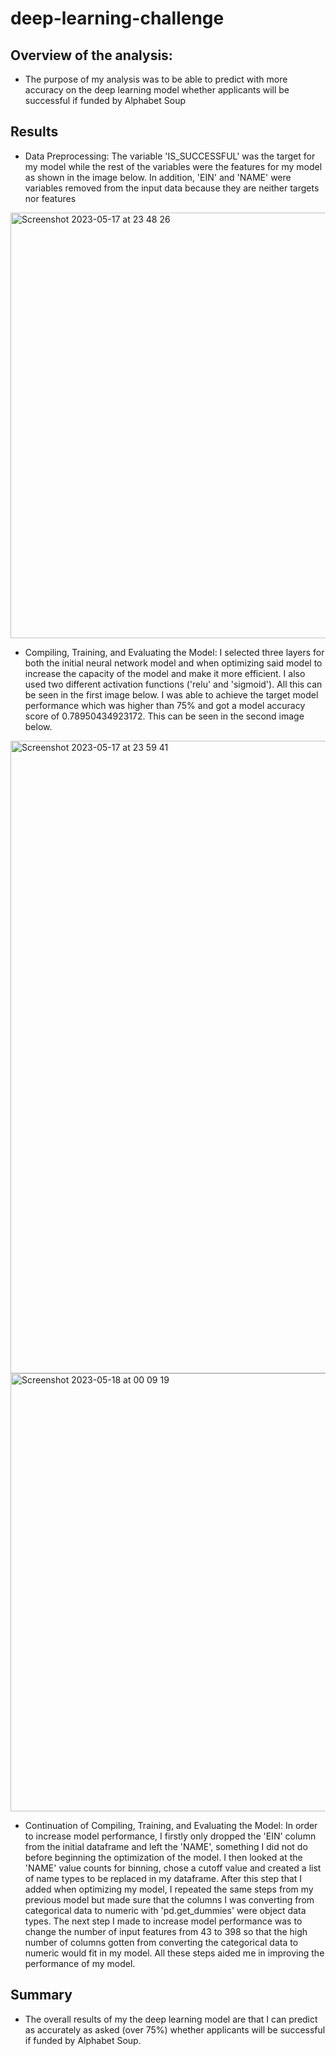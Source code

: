 # deep-learning-challenge

## Overview of the analysis: 
- The purpose of my analysis was to be able to predict with more accuracy on the deep learning model whether applicants will be successful if funded by Alphabet Soup

## Results
- Data Preprocessing: The variable 'IS_SUCCESSFUL' was the target for my model while the rest of the variables were the features for my model as shown in the image below. In addition, 'EIN' and 'NAME' were variables removed from the input data because they are neither targets nor features
<img width="681" alt="Screenshot 2023-05-17 at 23 48 26" src="https://github.com/damishobo/deep-learning-challenge/assets/119973334/4f83e2f4-a4a6-4519-919f-ee02bfb20eab">

- Compiling, Training, and Evaluating the Model: I selected three layers for both the initial neural network model and when optimizing said model to increase the capacity of the model and make it more efficient. I also used two different activation functions ('relu' and 'sigmoid'). All this can be seen in the first image below. I was able to achieve the target model performance which was higher than 75% and got a model accuracy score of 0.78950434923172. This can be seen in the second image below.
<img width="1012" alt="Screenshot 2023-05-17 at 23 59 41" src="https://github.com/damishobo/deep-learning-challenge/assets/119973334/941bc59e-391a-460c-96f3-2c56f89e2bde">
<img width="701" alt="Screenshot 2023-05-18 at 00 09 19" src="https://github.com/damishobo/deep-learning-challenge/assets/119973334/3cc04c2f-d8b2-414b-8a65-4e0096e55b13">

- Continuation of Compiling, Training, and Evaluating the Model: In order to increase model performance, I firstly only dropped the 'EIN' column from the initial dataframe and left the 'NAME', something I did not do before beginning the optimization of the model. I then looked at the 'NAME' value counts for binning, chose a cutoff value and created a list of name types to be replaced in my dataframe. After this step that I added when optimizing my model, I repeated the same steps from my previous model but made sure that the columns I was converting from categorical data to numeric with 'pd.get_dummies' were object data types. The next step I made to increase model performance was to change the number of input features from 43 to 398 so that the high number of columns gotten from converting the categorical data to numeric would fit in my model. All these steps aided me in improving the performance of my model.

## Summary
- The overall results of my the deep learning model are that I can predict as accurately as asked (over 75%) whether applicants will be successful if funded by Alphabet Soup.
